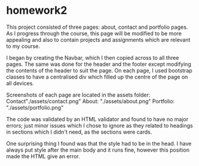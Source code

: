 # homework2

This project consisted of three pages: about, contact and portfolio pages. As I progress through the course, this page will be modified to be more appealing and also to contain projects and assignments which are relevant to my course. 

I began by creating the Navbar, which I then copied across to all three pages. The same was done for the header and the footer except modifying the contents of the header to suit the page. On each page, I used bootstrap classes to have a centralised div which filled up the centre of the page on all devices. 

Screenshots of each page are located in the assets folder:
Contact"./assets/contact.png"
About:  "./assets/about.png"
Portfolio: "./assets/portfolio.png"

The code was validated by an HTML validator and found to have no major errors; just minor issues which I chose to ignore as they related to headings in sections which I didn't need, as the sections were cards. 

One surprising thing I found was that the style had to be in the head. I have always put style after the main body and it runs fine, however this position made the HTML give an error. 